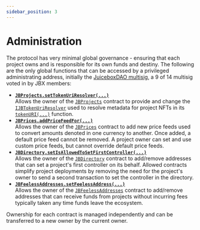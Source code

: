 ```yaml
---
sidebar_position: 3
---
```

# Administration

The protocol has very minimal global governance - ensuring that each project owns and is responsible for its own funds and destiny. The following are the only global functions that can be accessed by a privileged administrating address, initially the [JuiceboxDAO multisig](https://gnosis-safe.io/app/eth:0xAF28bcB48C40dBC86f52D459A6562F658fc94B1e/home), a 9 of 14 multisig voted in by JBX members:

* **[`JBProjects.setTokenUriResolver(...)`](/docs/v4/api/core/JBProjects.md#settokenuriresolver)**<br/>
  Allows the owner of the [`JBProjects`](/docs/v4/api/core/JBProjects.md) contract to provide and change the [`IJBTokenUriResolver`](/docs/v4/api/core/interfaces/IJBTokenUriResolver.md) used to resolve metadata for project NFTs in its [`tokenURI(...)`](/docs/v4/api/core/JBProjects.md#tokenuri) function.
  <br/>
* **[`JBPrices.addPriceFeedFor(...)`](/docs/v4/api/core/JBPrices.md#addfeed.md)**<br/>
  Allows the owner of the [`JBPrices`](/docs/v4/api/core/JBPrices.md) contract to add new price feeds used to convert amounts denoted in one currency to another. Once added, a default price feed cannot be removed. A project owner can set and use custom price feeds, but cannot override default price feeds.
  <br/>
* **[`JBDirectory.setIsAllowedToSetFirstController(...)`](/docs/v4/api/core/JBDirectory.md#setisallowedtosetfirstcontroller)**<br/>
  Allows the owner of the [`JBDirectory`](/docs/v4/api/core/JBDirectory.md) contract to add/remove addresses that can set a project's first controller on its behalf. Allowed contracts simplify project deployments by removing the need for the project's owner to send a second transaction to set the controller in the directory.
  <br/>
* **[`JBFeelessAddresses.setFeelessAddress(...)`](/docs/v4/api/core/JBFeelessAddresses.md#setfeelessaddress)**<br/>
  Allows the owner of the [`JBFeelessAddresses`](/docs/v4/api/core/JBFeelessAddresses.md) contract to add/remove addresses that can receive funds from projects without incurring fees typically taken any time funds leave the ecosystem. 

Ownership for each contract is managed independently and can be transferred to a new owner by the current owner.
